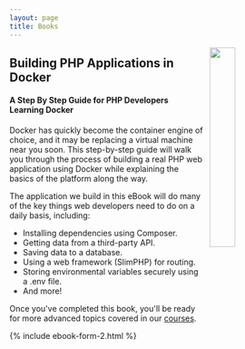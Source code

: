 ```yaml
---
layout: page
title: Books
---
```


<a href="/books#building-php-applications-in-docker">
<img style="float: right; width: 30%; height: auto; margin-left: 10px;" src="https://i.imgur.com/ULy4ckE.jpg">
</a>

## Building PHP Applications in Docker

#### A Step By Step Guide for PHP Developers Learning Docker

Docker has quickly become the container engine of choice, and it may be replacing a virtual machine near you soon. This step-by-step guide will walk you through the process of building a real PHP web application using Docker while explaining the basics of the platform along the way.

The application we build in this eBook will do many of the key things web developers need to do on a daily basis, including:

- Installing dependencies using Composer.
- Getting data from a third-party API.
- Saving data to a database.
- Using a web framework (SlimPHP) for routing.
- Storing environmental variables securely using a .env file.
- And more!

Once you've completed this book, you'll be ready for more advanced topics covered in our [courses](/courses).

{% include ebook-form-2.html %}
